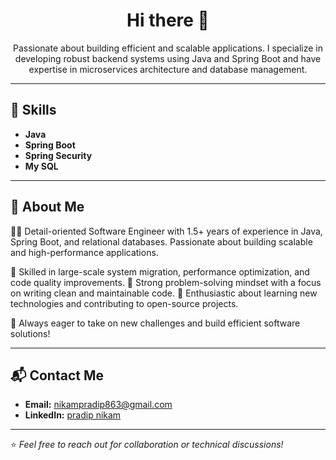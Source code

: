 <h1 align="center">Hi there 👋</h1>

<p align="center">
Passionate about building efficient and scalable applications. I specialize in developing robust backend systems using Java and Spring Boot and have expertise in microservices architecture and database management.
</p>

---

## 🚀 Skills
- **Java**
- **Spring Boot**
- **Spring Security**
- **My SQL**

---

## 📌 About Me
👨‍💻 Detail-oriented Software Engineer with 1.5+ years of experience in Java, Spring Boot, and relational databases. Passionate about building scalable and high-performance applications.

🔹 Skilled in large-scale system migration, performance optimization, and code quality improvements.
🔹 Strong problem-solving mindset with a focus on writing clean and maintainable code.
🔹 Enthusiastic about learning new technologies and contributing to open-source projects.

🚀 Always eager to take on new challenges and build efficient software solutions!

---

## 📬 Contact Me
- **Email:** [nikampradip863@gmail.com](mailto:nikampradip863@gmail.com)
- **LinkedIn:** [pradip nikam](https://www.linkedin.com/in/pradip-nikam-62879417b/)
---

⭐️ _Feel free to reach out for collaboration or technical discussions!_
